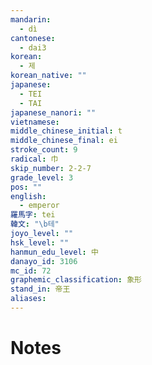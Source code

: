 ```yaml
---
mandarin:
  - dì
cantonese:
  - dai3
korean:
  - 제
korean_native: ""
japanese:
  - TEI
  - TAI
japanese_nanori: ""
vietnamese:
middle_chinese_initial: t
middle_chinese_final: ei
stroke_count: 9
radical: 巾
skip_number: 2-2-7
grade_level: 3
pos: ""
english:
  - emperor
羅馬字: tei
韓文: "\b테"
joyo_level: ""
hsk_level: ""
hanmun_edu_level: 中
danayo_id: 3106
mc_id: 72
graphemic_classification: 象形
stand_in: 帝王
aliases:
---
```


# Notes
